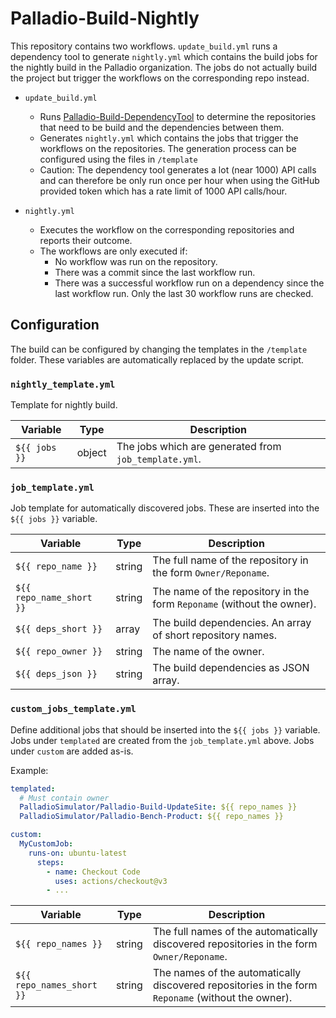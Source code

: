 # Palladio-Build-Nightly

This repository contains two workflows. `update_build.yml` runs a dependency tool to generate `nightly.yml` which contains the build jobs for the nightly build in the Palladio organization. The jobs do not actually build the project but trigger the workflows on the corresponding repo instead.

- `update_build.yml`

    + Runs [Palladio-Build-DependencyTool](https://github.com/PalladioSimulator/Palladio-Build-DependencyTool) to determine the repositories that need to be build and the dependencies between them.
    + Generates `nightly.yml` which contains the jobs that trigger the workflows on the repositories. The generation process can be configured using the files in `/template`
    + Caution: The dependency tool generates a lot (near 1000) API calls and can therefore be only run once per hour when using the GitHub provided token which has a rate limit of 1000 API calls/hour.

- `nightly.yml`

    + Executes the workflow on the corresponding repositories and reports their outcome.
    + The workflows are only executed if:
        * No workflow was run on the repository.
        * There was a commit since the last workflow run.
        * There was a successful workflow run on a dependency since the last workflow run. Only the last 30 workflow runs are checked.


## Configuration

The build can be configured by changing the templates in the `/template` folder. These variables are automatically replaced by the update script.

### `nightly_template.yml`

Template for nightly build.

| Variable | Type | Description |
|----------|------|-------------|
| `${{ jobs }}` | object | The jobs which are generated from `job_template.yml`. |

### `job_template.yml`

Job template for automatically discovered jobs. These are inserted into the `${{ jobs }}` variable.

| Variable | Type | Description |
|----------|------|-------------|
| `${{ repo_name }}` | string | The full name of the repository in the form `Owner/Reponame`. |
| `${{ repo_name_short }}` | string | The name of the repository in the form `Reponame` (without the owner). |
| `${{ deps_short }}` | array | The build dependencies. An array of short repository names. |
| `${{ repo_owner }}` | string | The name of the owner. |
| `${{ deps_json }}` | string | The build dependencies as JSON array. | 

### `custom_jobs_template.yml`

Define additional jobs that should be inserted into the `${{ jobs }}` variable. 
Jobs under `templated` are created from the `job_template.yml` above. Jobs under `custom` are added as-is.

Example:
```yml
templated:
  # Must contain owner
  PalladioSimulator/Palladio-Build-UpdateSite: ${{ repo_names }}
  PalladioSimulator/Palladio-Bench-Product: ${{ repo_names }}

custom:
  MyCustomJob:
    runs-on: ubuntu-latest
      steps:
        - name: Checkout Code
          uses: actions/checkout@v3
        - ...
```

| Variable | Type | Description |
|----------|------|-------------|
| `${{ repo_names }}` | string | The full names of the automatically discovered repositories in the form `Owner/Reponame`. |
| `${{ repo_names_short }}` | string | The names of the automatically discovered repositories in the form `Reponame` (without the owner). |
